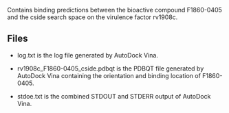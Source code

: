 Contains binding predictions between the bioactive compound F1860-0405 and the cside search space on the virulence factor rv1908c.

## Files

- log.txt is the log file generated by AutoDock Vina.

- rv1908c_F1860-0405_cside.pdbqt is the PDBQT file generated by AutoDock Vina containing the orientation and binding location of F1860-0405.

- stdoe.txt is the combined STDOUT and STDERR output of AutoDock Vina.

